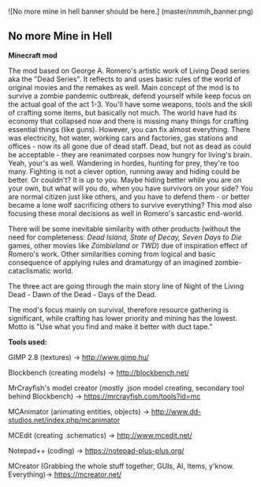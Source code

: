 ![No more mine in hell banner should be here.] (master/nmmih_banner.png)

## No more Mine in Hell

<b>Minecraft mod</b>

The mod based on George A. Romero's artistic work of Living Dead series aka the "Dead Series".
It reflects to and uses basic rules of the world of original movies and the remakes as well. Main concept of the mod is to survive a zombie pandemic outbreak, defend yourself while keep focus on the actual goal of the act 1-3. You'll have some weapons, tools and the skill of crafting some items, but basically not much. The world have had its economy that collapsed now and there is missing many things for crafting essential things (like guns). However, you can fix almost everything.
There was electricity, hot water, working cars and factories, gas stations and offices - now its all gone due of dead staff.
Dead, but not as dead as could be acceptable - they are reanimated corpses now hungry for living's brain. Yeah, your's as well.
Wandering in hordes, hunting for prey, they're too many. Fighting is not a clever option, running away and hiding could be better. Or couldn't?
It is up to you. Maybe hiding better while you are on your own, but what will you do, when you have survivors on your side? You are normal citizen just like others, and you have to defend them - or better became a lone wolf sacrificing others to survive everything? This mod also focusing these moral decisions as well in Romero's sarcastic end-world.

There will be some inevitable similarity with other products (without the need for completeness: <i>Dead Island, State of Decay, Seven Days to Die</i> games, other movies like <i>Zombieland or TWD</i>) due of inspiration effect of Romero's work. Other similarities coming from logical and basic consequence of applying rules and dramaturgy of an imagined zombie-cataclismatic world.
 
The three act are going through the main story line of Night of the Living Dead - Dawn of the Dead - Days of the Dead.


The mod's focus mainly on survival, therefore resource gathering is significant, while crafting has lower priority and mining has the lowest. Motto is "Use what you find and make it better with duct tape."


<b>Tools used:</b>

GIMP 2.8 (textures) -> http://www.gimp.hu/

Blockbench (creating models) -> http://blockbench.net/

MrCrayfish's model creator (mostly .json model creating, secondary tool behind Blockbench) -> https://mrcrayfish.com/tools?id=mc

MCAnimator (animating entities, objects) -> http://www.dd-studios.net/index.php/mcanimator

MCEdit (creating .schematics) -> http://www.mcedit.net/

Notepad++ (coding) -> https://notepad-plus-plus.org/


MCreator (Grabbing the whole stuff together, GUIs, AI, Items, y'know. Everything)-> https://mcreator.net/

